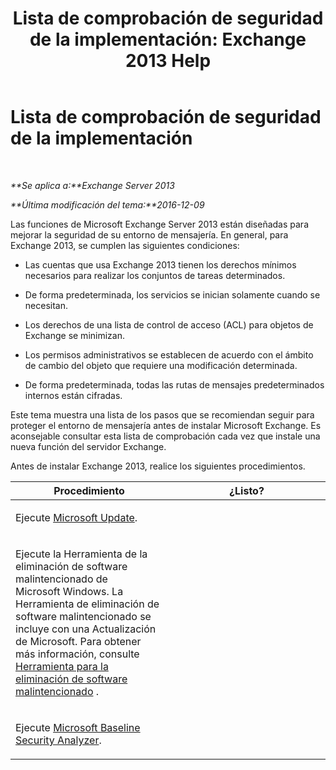 ﻿---
title: 'Lista de comprobación de seguridad de la implementación: Exchange 2013 Help'
TOCTitle: Lista de comprobación de seguridad de la implementación
ms:assetid: 0cbfad59-f503-48a0-8184-6ca999d89e61
ms:mtpsurl: https://technet.microsoft.com/es-es/library/Aa996026(v=EXCHG.150)
ms:contentKeyID: 49116021
ms.date: 04/23/2018
mtps_version: v=EXCHG.150
ms.translationtype: HT
---

# Lista de comprobación de seguridad de la implementación

 

_**Se aplica a:**Exchange Server 2013_

_**Última modificación del tema:**2016-12-09_

Las funciones de Microsoft Exchange Server 2013 están diseñadas para mejorar la seguridad de su entorno de mensajería. En general, para Exchange 2013, se cumplen las siguientes condiciones:

  - Las cuentas que usa Exchange 2013 tienen los derechos mínimos necesarios para realizar los conjuntos de tareas determinados.

  - De forma predeterminada, los servicios se inician solamente cuando se necesitan.

  - Los derechos de una lista de control de acceso (ACL) para objetos de Exchange se minimizan.

  - Los permisos administrativos se establecen de acuerdo con el ámbito de cambio del objeto que requiere una modificación determinada.

  - De forma predeterminada, todas las rutas de mensajes predeterminados internos están cifradas.

Este tema muestra una lista de los pasos que se recomiendan seguir para proteger el entorno de mensajería antes de instalar Microsoft Exchange. Es aconsejable consultar esta lista de comprobación cada vez que instale una nueva función del servidor Exchange.

Antes de instalar Exchange 2013, realice los siguientes procedimientos.


<table>
<colgroup>
<col style="width: 50%" />
<col style="width: 50%" />
</colgroup>
<thead>
<tr class="header">
<th>Procedimiento</th>
<th>¿Listo?</th>
</tr>
</thead>
<tbody>
<tr class="odd">
<td><p>Ejecute <a href="https://go.microsoft.com/fwlink/p/?linkid=54836">Microsoft Update</a>.</p></td>
<td><p></p></td>
</tr>
<tr class="even">
<td><p>Ejecute la Herramienta de la eliminación de software malintencionado de Microsoft Windows. La Herramienta de eliminación de software malintencionado se incluye con una Actualización de Microsoft. Para obtener más información, consulte <a href="http://go.microsoft.com/fwlink/p/?linkid=73452">Herramienta para la eliminación de software malintencionado</a> .</p></td>
<td><p></p></td>
</tr>
<tr class="odd">
<td><p>Ejecute <a href="https://go.microsoft.com/fwlink/p/?linkid=16526">Microsoft Baseline Security Analyzer</a>.</p></td>
<td><p></p></td>
</tr>
</tbody>
</table>


